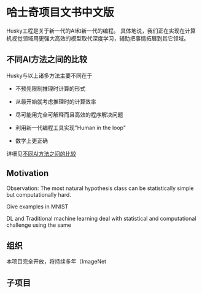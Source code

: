 # 哈士奇项目文书中文版

Husky工程是关于新一代的AI和新一代的编程。
具体地说，我们正在实现在计算机视觉领域用更强大高效的模型取代深度学习，辅助把事情拓展到其它领域。

## 不同AI方法之间的比较

Husky与以上诸多方法主要不同在于

- 不预先限制推理时计算的形式

- 从最开始就考虑推理时的计算效率

- 尽可能用完全可解释而且高效的程序解决问题

- 利用新一代编程工具实现"Human in the loop"

- 数学上更正确

详细见[不同AI方法之间的比较](raw/comparison.md)

## Motivation

Observation: The most natural hypothesis class can be statistically simple but computationally hard.

Give examples in MNIST

DL and Traditional machine learning deal with statistical and computational challenge using the same

## 组织

本项目完全开放，将持续多年（ImageNet

## 子项目
